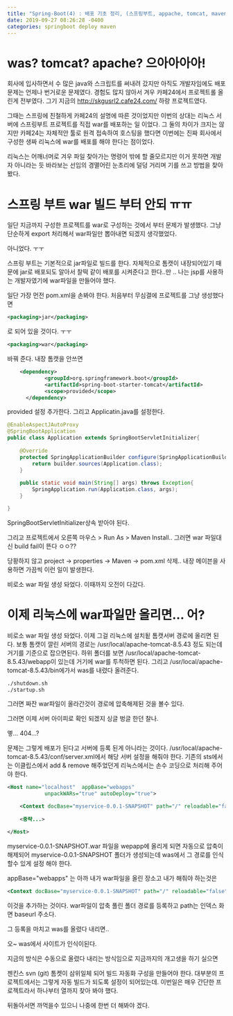 ```yaml
---
title: "Spring-Boot(4) : 배포 기초 정리, (스프링부트, appache, tomcat, maven)"
date: 2019-09-27 08:26:28 -0400
categories: springboot deploy maven
---
```


# was? tomcat? apache? 으아아아아!
회사에 입사하면서 수 많은 java와 스크립트를 써내려 갔지만 아직도 개발자임에도 
배포 문제는 언제나 번거로운 문제였다. 경험도 많지 않아서 겨우 카페24에서
프로젝트롤 올린게 전부였다. 그기 지금의 http://skgusrl2.cafe24.com/ 하랑 프로젝트였다.

그때는 스프링에 친철하게 카페24의 설명에 따른 것이었지만
이번의 상대는 리눅스 서버에 스프링부트 프로젝트를 직접 war를 배포하는 일 이었다.
그 둘의 차이가 크지는 않지만 카페24는 자체적안 툴로 원격 접속하여 호스팅을 했다면
이번에는 진짜 회사에서 구성한 생짜 리눅스에 war를 배포를 해야 한다는 점이었다.

리눅스는 어깨너머로 겨우 파일 찾아가는 명령어 밖에 할 줄모르지만 
이거 못하면 개발자 아니라는 듯 바라보는 선임의 경멸어린 눈초리에 덜덩 거리며
기를 쓰고 방법을 찾아 봤다. 

# 스프링 부트 war 빌드 부터 안되 ㅠㅠ
일단 지금까지 구성한 프로젝트를 war로 구성하는 것에서 부터 문제가 발생했다.
그냥 단순하게 export 처리해서 war파일만 뽑아내면 되겠지 생각했었다. 

아니었다. ㅜㅜ

스프링 부트는 기본적으로 jar파일로 빌드를 한다. 자체적으로 톰캣이 내장되어있기 때문에
jar로 배포되도 알아서 찰떡 같이 배포를 시켜준다고 한다..만 .. 나는 jsp를 사용하는 개발자였기에 war파일을 만들어야 했다.

일단 가장 먼전 pom.xml을 손봐야 한다. 처음부터 무심결에 프로젝트를 그냥 생성했다면 

```xml
<packaging>jar</packaging>
```
로 되어 있을 것이다. ㅜㅜ

```xml
<packaging>war</packaging>
```

바꿔 준다. 내장 톰캣을 안쓰면

```xml
	<dependency>
     		<groupId>org.springframework.boot</groupId>
      		<artifactId>spring-boot-starter-tomcat</artifactId>
    		<scope>provided</scope>
	  </dependency>		
```
<scope>provided</scope> 설정 추가한다. 
그리고 Applicatin.java를 설정한다.

```java
@EnableAspectJAutoProxy
@SpringBootApplication
public class Application extends SpringBootServletInitializer{
	
	@Override
	protected SpringApplicationBuilder configure(SpringApplicationBuilder builder) {
		return builder.sources(Application.class);
	}
	
	public static void main(String[] args) throws Exception{
		SpringApplication.run(Application.class, args);
	}

}
```
SpringBootServletInitializer상속 받아야 된다.

그리고 프로젝트에서 오른쪽 마우스 > Run As > Maven Install.. 
그러면 war 파일대신 build fail이 뜬다 ㅇㅇ??

당황하지 않고
project -> properties -> Maven -> pom.xml 삭제..
내장 메이븐을 사용하면 가끔씩 이런 일이 발생한다.

비로소 war 파일 생성 돠었다. 이때까지 오전이 다갔다.

# 이제 리눅스에 war파일만 올리면... 어?

비로소 war 파일 생성 돠었다. 이제 그걸 리눅스에 설치됱 톰캣서버 경로에 올리면 된다.
보통 톰캣이 깔린 서버의 경로는 
/usr/local/apache-tomcat-8.5.43 정도 되는데
거기를 기준으로 잡으면된다.
하위 폴더를 보면 /usr/local/apache-tomcat-8.5.43/webapp이 있는데 거기에 war를 투척하면 된다.
그리고 /usr/local/apache-tomcat-8.5.43/bin에가서 was를 내렸다 올려준다.

```sh
./shutdown.sh
./startup.sh
```
그러면 짜잔 war파일이 올라간것이 경로에 압축해제된 것을 볼수 있다.

그러면 이제 서버 아이피로 확인 되겠지 싱글 벙글 한던 찰나. 

엫... 404...?

문제는 그렇게 배포가 된다고 서버에 등록 된게 아니라는 것이다.
/usr/local/apache-tomcat-8.5.43/conf/server.xml에서 해당 서버 설정을 해줘야 한다.
기존의 sts에서는 이클립스에서 add & remove 해주었던게 리눅스에서는 손수 코딩으로 처리해 주어야 한다.

```xml
<Host name="localhost"  appBase="webapps"
            unpackWARs="true" autoDeploy="true">

    <Context docBase="myservice-0.0.1-SNAPSHOT" path="/" reloadable="false"/> 
        
    <중략...>

</Host>
```
myservice-0.0.1-SNAPSHOT.war 파일을 wepapp에 올리게 되면 자동으로 
압축이 해제되어 myservice-0.0.1-SNAPSHOT 폴더가 생성되는데 was에서 그 경로를 인식할수 있게
설정 해야 한다.

appBase="webapps" 는 아까 내가 war파일을 올린 장소고
내가 해줘야 하는것은

```xml
<Context docBase="myservice-0.0.1-SNAPSHOT" path="/" reloadable="false"/> 
```

이것을 추가하는 것이다. war파일이 압축 풀린 폴더 경로를 등록하고 path는 인덱스 화면 baseurl 주소다.

그 등록을 마치고 was를 올렸다 내리면..

오~ was에서 사이트가 인식이된다.

지금의 방식은 수동으로 올렸다 내리는 방식임으로 
지금까지의 개고생을 하기 실으면

젠킨스 svn (git) 톰켓이 삼위일체 되어 빌드 자동화 구성을 만들어야 한다.
대부분의 프로젝트에서는 그렇게 자동 빌드가 되도록 설정이 되어있는데.
이번일은 매우 간단한 프로젝트라서 하나부터 열까지 찾아 봐야 했다. 

뒤돌아서면 까먹을수 있으니 나중에 한번 더 해봐야 겠다.










